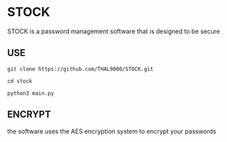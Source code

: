 # STOCK

STOCK is a password management software that is designed to be secure

## USE

```
git clone https://github.com/THAL9000/STOCK.git

cd stock

python3 main.py

```

## ENCRYPT

the software uses the AES encryption system to encrypt your passwords